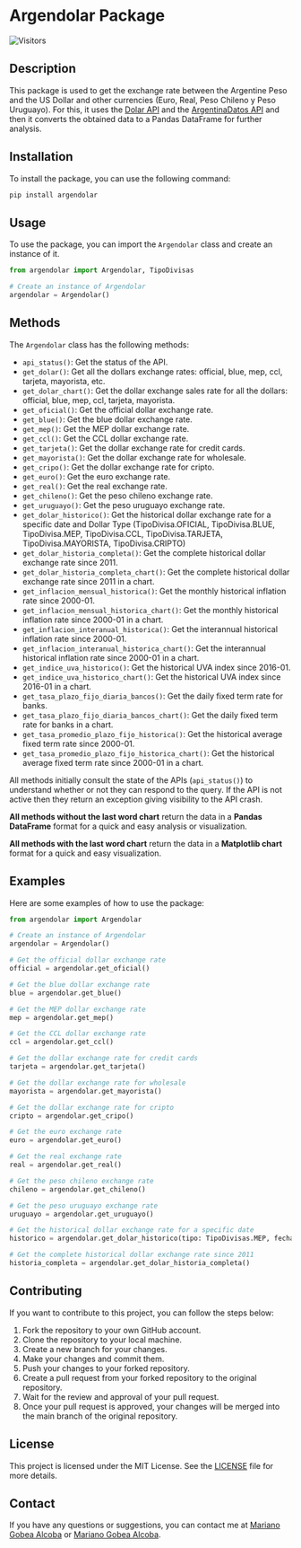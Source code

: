 # Argendolar Package

![Visitors](https://api.visitorbadge.io/api/visitors?path=https%3A%2F%2Fgithub.com%2FMgobeaalcoba%2Fargendolar&label=Visitors&countColor=%23263759)

## Description

This package is used to get the exchange rate between the Argentine Peso and the US Dollar and other currencies (Euro, Real, Peso Chileno y Peso Uruguayo). For this, it uses the [Dolar API](https://dolarapi.com) and the [ArgentinaDatos API](https://argentinadatos.com/docs/) and then it converts the obtained data to a Pandas DataFrame for further analysis.

## Installation

To install the package, you can use the following command:

```bash
pip install argendolar
```

## Usage

To use the package, you can import the `Argendolar` class and create an instance of it. 
 
```python
from argendolar import Argendolar, TipoDivisas

# Create an instance of Argendolar
argendolar = Argendolar()
```

## Methods

The `Argendolar` class has the following methods:

- `api_status()`: Get the status of the API.
- `get_dolar()`: Get all the dollars exchange rates: official, blue, mep, ccl, tarjeta, mayorista, etc. 
- `get_dolar_chart()`: Get the dollar exchange sales rate for all the dollars: official, blue, mep, ccl, tarjeta, mayorista.
- `get_oficial()`: Get the official dollar exchange rate.
- `get_blue()`: Get the blue dollar exchange rate.
- `get_mep()`: Get the MEP dollar exchange rate.
- `get_ccl()`: Get the CCL dollar exchange rate.
- `get_tarjeta()`: Get the dollar exchange rate for credit cards.
- `get_mayorista()`: Get the dollar exchange rate for wholesale.
- `get_cripo()`: Get the dollar exchange rate for cripto.
- `get_euro()`: Get the euro exchange rate.
- `get_real()`: Get the real exchange rate.
- `get_chileno()`: Get the peso chileno exchange rate.
- `get_uruguayo()`: Get the peso uruguayo exchange rate.
- `get_dolar_historico()`: Get the historical dollar exchange rate for a specific date and Dollar Type (TipoDivisa.OFICIAL, TipoDivisa.BLUE, TipoDivisa.MEP, TipoDivisa.CCL, TipoDivisa.TARJETA, TipoDivisa.MAYORISTA, TipoDivisa.CRIPTO)
- `get_dolar_historia_completa()`: Get the complete historical dollar exchange rate since 2011.
- `get_dolar_historia_completa_chart()`: Get the complete historical dollar exchange rate since 2011 in a chart.
- `get_inflacion_mensual_historica()`: Get the monthly historical inflation rate since 2000-01.
- `get_inflacion_mensual_historica_chart()`: Get the monthly historical inflation rate since 2000-01 in a chart.
- `get_inflacion_interanual_historica()`: Get the interannual historical inflation rate since 2000-01.
- `get_inflacion_interanual_historica_chart()`: Get the interannual historical inflation rate since 2000-01 in a chart.
- `get_indice_uva_historico()`: Get the historical UVA index since 2016-01.
- `get_indice_uva_historico_chart()`: Get the historical UVA index since 2016-01 in a chart.
- `get_tasa_plazo_fijo_diaria_bancos()`: Get the daily fixed term rate for banks.
- `get_tasa_plazo_fijo_diaria_bancos_chart()`: Get the daily fixed term rate for banks in a chart.
- `get_tasa_promedio_plazo_fijo_historica()`: Get the historical average fixed term rate since 2000-01.
- `get_tasa_promedio_plazo_fijo_historica_chart()`: Get the historical average fixed term rate since 2000-01 in a chart.

All methods initially consult the state of the APIs (`api_status()`) to understand whether or not they can respond to the query. If the API is not active then they return an exception giving visibility to the API crash.

**All methods without the last word chart** return the data in a **Pandas DataFrame** format for a quick and easy analysis or visualization.

**All methods with the last word chart** return the data in a **Matplotlib chart** format for a quick and easy visualization.

## Examples

Here are some examples of how to use the package:

```python
from argendolar import Argendolar

# Create an instance of Argendolar
argendolar = Argendolar()

# Get the official dollar exchange rate
official = argendolar.get_oficial()

# Get the blue dollar exchange rate
blue = argendolar.get_blue()

# Get the MEP dollar exchange rate
mep = argendolar.get_mep()

# Get the CCL dollar exchange rate
ccl = argendolar.get_ccl()

# Get the dollar exchange rate for credit cards
tarjeta = argendolar.get_tarjeta()

# Get the dollar exchange rate for wholesale
mayorista = argendolar.get_mayorista()

# Get the dollar exchange rate for cripto
cripto = argendolar.get_cripo()

# Get the euro exchange rate
euro = argendolar.get_euro()

# Get the real exchange rate
real = argendolar.get_real()

# Get the peso chileno exchange rate
chileno = argendolar.get_chileno()

# Get the peso uruguayo exchange rate
uruguayo = argendolar.get_uruguayo()

# Get the historical dollar exchange rate for a specific date
historico = argendolar.get_dolar_historico(tipo: TipoDivisas.MEP, fecha='2022-01-01')

# Get the complete historical dollar exchange rate since 2011
historia_completa = argendolar.get_dolar_historia_completa()
```

## Contributing

If you want to contribute to this project, you can follow the steps below:

1. Fork the repository to your own GitHub account.
2. Clone the repository to your local machine.
3. Create a new branch for your changes.
4. Make your changes and commit them.
5. Push your changes to your forked repository.
6. Create a pull request from your forked repository to the original repository.
7. Wait for the review and approval of your pull request.
8. Once your pull request is approved, your changes will be merged into the main branch of the original repository.

## License

This project is licensed under the MIT License. See the [LICENSE](LICENSE) file for more details.

## Contact

If you have any questions or suggestions, you can contact me at [Mariano Gobea Alcoba](mailto:gobeamariano@gmail.com) or [Mariano Gobea Alcoba](https://www.linkedin.com/in/mariano-gobea-alcoba/).
